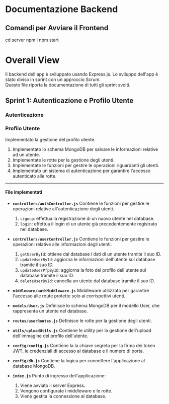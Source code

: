 # Documentazione Backend

## Comandi per Avviare il Frontend
cd server
npm i
npm start

# Overall View

Il backend dell'app è sviluppato usando Express.js.
Lo sviluppo dell'app è stato diviso in sprint con un approccio Scrum.  
Questo file riporta la documentazione di tutti gli sprint svolti.  

## Sprint 1: Autenticazione e Profilo Utente

### Autenticazione

### Profilo Utente
Implementato la gestione del profilo utente.

1. Implementato lo schema MongoDB per salvare le informazioni relative ad un utente.
2. Implementate le rotte per la gestione degli utenti.
3. Implementate le funzioni per gestire le operazioni riguardanti gli utenti.
4. Implementato un sistema di autenticazione per garantire l'accesso autenticato alle rotte.

---
#### File implementati

- **`controllers/authController.js`**
    Contiene le funzioni per gestire le operazioni relative all'autenticazione degli utenti.
    1. `signup`: effettua la registrazione di un nuovo utente nel database.
    2. `login`: effettua il login di un utente già precedentemente registrato nel database.

- **`controllers/userController.js`**
    Contiene le funzioni per gestire le operazioni relative alle informazioni degli utenti.
    1. `getUserById`: ottiene dal database i dati di un utente tramite il suo ID.
    2. `updateUserById`: aggiorna le informazioni dell'utente sul database tramite il suo ID.
    3. `updateUserPfpByID`: aggiorna la foto del profilo dell'utente sul database tramite il suo ID.
    4. `deleteUserById`: cancella un utente dal database tramite il suo ID.

- **`middleware/authMiddleware.js`**
    Middleware utilizzato per garantire l'accesso alle route protette solo ai corrispettivi utenti.

- **`models/User.js`**
    Definisce lo schema MongoDB per il modello User, che rappresenta un utente nel database.

- **`routes/userRoutes.js`**
    Definisce le rotte per la gestione degli utenti.

- **`utils/uploadUtils.js`**
    Contiene le utility per la gestione dell'upload dell'immagine del profilo dell'utente.

- **`config/config.js`**
    Contiene la la chiave segreta per la firma dei token JWT, le credenziali di accesso al database e il numero di porta.

- **`config/db.js`**
    Contiene la logica per connettere l'applicazione al database MongoDB.

- **`index.js`**
    Punto di ingresso dell'applicazione:
    1. Viene avviato il server Express.
    2. Vengono configurate i middleware e le rotte.
    3. Viene gestita la connessione al database.